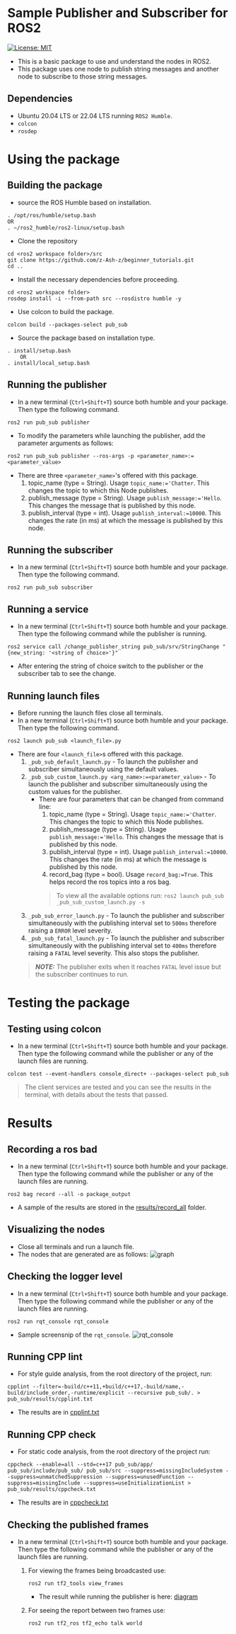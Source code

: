 # Sample Publisher and Subscriber for ROS2
[![License: MIT](https://img.shields.io/badge/License-MIT-green.svg)](https://opensource.org/licenses/MIT)

- This is a basic package to use and understand the nodes in ROS2.
- This package uses one node to publish string messages and another node to subscribe to those string messages.

## Dependencies

- Ubuntu 20.04 LTS or 22.04 LTS running `ROS2 Humble`.
- `colcon`
- `rosdep`  

# Using the package

## Building the package

- source the ROS Humble based on installation.
```
. /opt/ros/humble/setup.bash
OR
. ~/ros2_humble/ros2-linux/setup.bash
```

- Clone the repository
```
cd <ros2 workspace folder>/src
git clone https://github.com/z-Ash-z/beginner_tutorials.git
cd ..
```

- Install the necessary dependencies before proceeding.
```
cd <ros2 workspace folder>
rosdep install -i --from-path src --rosdistro humble -y
```

- Use colcon to build the package.
```
colcon build --packages-select pub_sub
```

- Source the package based on installation type.
```
. install/setup.bash
    OR
. install/local_setup.bash
```

## Running the publisher
- In a new terminal (`Ctrl+Shift+T`) source both humble and your package. Then type the following command.
```
ros2 run pub_sub publisher
```
- To modify the parameters while launching the publisher, add the parameter arguments as follows:
```
ros2 run pub_sub publisher --ros-args -p <parameter_name>:=<parameter_value>
```
- There are three `<parameter_name>`'s offered with this package.
    1. topic_name (type = String). Usage `topic_name:='Chatter`. This changes the topic to which this Node publishes.
    2. publish_message (type = String). Usage `publish_message:='Hello`. This changes the message that is published by this node.
    3. publish_interval (type = int). Usage `publish_interval:=10000`. This changes the rate (in ms) at which the message is published by this node.

## Running the subscriber
- In a new terminal (`Ctrl+Shift+T`) source both humble and your package. Then type the following command.
```
ros2 run pub_sub subscriber
```

## Running a service
- In a new terminal (`Ctrl+Shift+T`) source both humble and your package. Then type the following command while the publisher is running.
```
ros2 service call /change_publisher_string pub_sub/srv/StringChange "{new_string: '<string of choice>'}"
```
- After entering the string of choice switch to the publisher or the subscriber tab to see the change.

## Running launch files
- Before running the launch files close all terminals.
- In a new terminal (`Ctrl+Shift+T`) source both humble and your package. Then type the following command.
```
ros2 launch pub_sub <launch_file>.py 
```
- There are four `<launch_file>`s offered with this package.
    1. `_pub_sub_default_launch.py` - To launch the publisher and subscriber simultaneously using the default values.
    2.  `_pub_sub_custom_launch.py <arg_name>:=<parameter_value>` - To launch the publisher and subscriber simultaneously using the custom values for the publisher.
        - There are four parameters that can be changed from command line:
            1. topic_name (type = String). Usage `topic_name:='Chatter`. This changes the topic to which this Node publishes.
            2. publish_message (type = String). Usage `publish_message:='Hello`. This changes the message that is published by this node.
            3. publish_interval (type = int). Usage `publish_interval:=10000`. This changes the rate (in ms) at which the message is published by this node.
            4. record_bag (type = bool). Usage `record_bag:=True`. This helps record the ros topics into a ros bag.
            > To view all the available options run: ```ros2 launch pub_sub _pub_sub_custom_launch.py -s``` 
    3. `_pub_sub_error_launch.py` - To launch the publisher and subscriber simultaneously with the publishing interval set to `500ms` therefore raising a `ERROR` level severity.
    4. `_pub_sub_fatal_launch.py` - To launch the publisher and subscriber simultaneously with the publishing interval set to `400ms` therefore raising a `FATAL` level severity. This also stops the publisher.
    > **_NOTE:_** The publisher exits when it reaches `FATAL` level issue but the subscriber continues to run.

# Testing the package

## Testing using colcon
- In a new terminal (`Ctrl+Shift+T`) source both humble and your package. Then type the following command while the publisher or any of the launch files are running.
```
colcon test --event-handlers console_direct+ --packages-select pub_sub
```
> The client services are tested and you can see the results in the terminal, with details about the tests that passed.

# Results

## Recording a ros bad
- In a new terminal (`Ctrl+Shift+T`) source both humble and your package. Then type the following command while the publisher or any of the launch files are running.
```
ros2 bag record --all -o package_output
```
- A sample of the results are stored in the [results/record_all](/pub_sub/results/record_all) folder. 

## Visualizing the nodes
- Close all terminals and run a launch file.
- The nodes that are generated are as follows:
![graph](/pub_sub/results/screenshots/rosgraph.png)

## Checking the logger level
- In a new terminal (`Ctrl+Shift+T`) source both humble and your package. Then type the following command while the publisher or any of the launch files are running.
```
ros2 run rqt_console rqt_console
```
- Sample screensnip of the `rqt_console`.
![rqt_console](/pub_sub/results/screenshots/rqt_console.png)

## Running CPP lint
- For style guide analysis, from the root directory of the project, run:
```
cpplint --filter=-build/c++11,+build/c++17,-build/name,-build/include_order,-runtime/explicit --recursive pub_sub/. > pub_sub/results/cpplint.txt
```
- The results are in [cpplint.txt](/pub_sub/results/cpplint.txt)

## Running CPP check
- For static code analysis, from the root directory of the project run:
```
cppcheck --enable=all --std=c++17 pub_sub/app/ pub_sub/include/pub_sub/ pub_sub/src --suppress=missingIncludeSystem --suppress=unmatchedSuppression --suppress=unusedFunction --suppress=missingInclude --suppress=useInitializationList > pub_sub/results/cppcheck.txt
```
- The results are in [cppcheck.txt](/pub_sub/results/cppcheck.txt)

## Checking the published frames
- In a new terminal (`Ctrl+Shift+T`) source both humble and your package. Then type the following command while the publisher or any of the launch files are running.
    1. For viewing the frames being broadcasted use:
        ```
        ros2 run tf2_tools view_frames
        ```
        - The result while running the publisher is here: [diagram](/pub_sub/results/frames_2022-12-01_01.21.06.pdf)

    2. For seeing the report between two frames use:
        ```
        ros2 run tf2_ros tf2_echo talk world
        ```